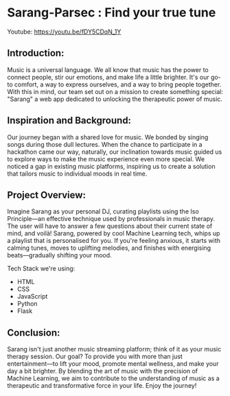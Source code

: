 # Sarang-Parsec : Find your true tune
Youtube: https://youtu.be/fDY5CDqN_1Y
## Introduction:
Music is a universal language. We all know that music has the power to connect people, stir our emotions, and make life a little brighter. It's our go-to comfort, a way to express ourselves, and a way to bring people together. With this in mind, our team set out on a mission to create something special: "Sarang" a web app dedicated to unlocking the therapeutic power of music.

## Inspiration and Background:
Our journey began with a shared love for music. We bonded by singing songs during those dull lectures. When the chance to participate in a hackathon came our way, naturally, our inclination towards music guided us to explore ways to make the music experience even more special. We noticed a gap in existing music platforms, inspiring us to create a solution that tailors music to individual moods in real time.

## Project Overview:
Imagine Sarang as your personal DJ, curating playlists using the Iso Principle—an effective technique used by professionals in music therapy. The user will have to answer a few questions about their current state of mind, and voilà! Sarang, powered by cool Machine Learning tech, whips up a playlist that is personalised for you. If you're feeling anxious, it starts with calming tunes, moves to uplifting melodies, and finishes with energising beats—gradually shifting your mood.

Tech Stack we're using:
* HTML
* CSS
* JavaScript
* Python
* Flask

## Conclusion:
Sarang isn't just another music streaming platform; think of it as your music therapy session. Our goal? To provide you with more than just entertainment—to lift your mood, promote mental wellness, and make your day a bit brighter. By blending the art of music with the precision of Machine Learning, we aim to contribute to the understanding of music as a therapeutic and transformative force in your life. Enjoy the journey!

